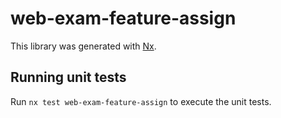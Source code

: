 # web-exam-feature-assign

This library was generated with [Nx](https://nx.dev).

## Running unit tests

Run `nx test web-exam-feature-assign` to execute the unit tests.
